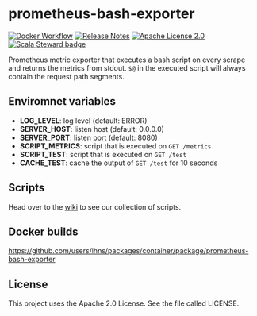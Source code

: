 # prometheus-bash-exporter

[![Docker Workflow](https://github.com/LolHens/prometheus-bash-scraper/workflows/Docker/badge.svg)](https://github.com/LolHens/prometheus-bash-scraper/actions?query=workflow%3ADocker)
[![Release Notes](https://img.shields.io/github/release/LolHens/prometheus-bash-scraper.svg?maxAge=3600)](https://github.com/LolHens/prometheus-bash-scraper/releases/latest)
[![Apache License 2.0](https://img.shields.io/github/license/LolHens/prometheus-bash-scraper.svg?maxAge=3600)](https://www.apache.org/licenses/LICENSE-2.0)
[![Scala Steward badge](https://img.shields.io/badge/Scala_Steward-helping-blue.svg?style=flat&logo=data:image/png;base64,iVBORw0KGgoAAAANSUhEUgAAAA4AAAAQCAMAAAARSr4IAAAAVFBMVEUAAACHjojlOy5NWlrKzcYRKjGFjIbp293YycuLa3pYY2LSqql4f3pCUFTgSjNodYRmcXUsPD/NTTbjRS+2jomhgnzNc223cGvZS0HaSD0XLjbaSjElhIr+AAAAAXRSTlMAQObYZgAAAHlJREFUCNdNyosOwyAIhWHAQS1Vt7a77/3fcxxdmv0xwmckutAR1nkm4ggbyEcg/wWmlGLDAA3oL50xi6fk5ffZ3E2E3QfZDCcCN2YtbEWZt+Drc6u6rlqv7Uk0LdKqqr5rk2UCRXOk0vmQKGfc94nOJyQjouF9H/wCc9gECEYfONoAAAAASUVORK5CYII=)](https://scala-steward.org)

Prometheus metric exporter that executes a bash script on every scrape and returns the metrics from stdout.
`$@` in the executed script will always contain the request path segments.

## Enviromnet variables
- **LOG_LEVEL**: log level (default: ERROR)
- **SERVER_HOST**: listen host (default: 0.0.0.0)
- **SERVER_PORT**: listen port (default: 8080)
- **SCRIPT_METRICS**: script that is executed on `GET /metrics`
- **SCRIPT_TEST**: script that is executed on `GET /test`
- **CACHE_TEST**: cache the output of `GET /test` for 10 seconds

## Scripts
Head over to the [wiki](https://github.com/LolHens/prometheus-bash-exporter/wiki) to see our collection of scripts.

## Docker builds
https://github.com/users/lhns/packages/container/package/prometheus-bash-exporter

## License
This project uses the Apache 2.0 License. See the file called LICENSE.
